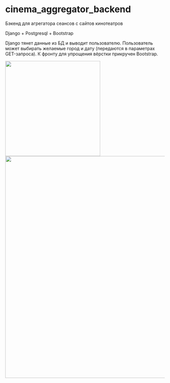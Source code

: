 # cinema_aggregator_backend
Бэкенд для агрегатора сеансов с сайтов кинотеатров

Django + Postgresql + Bootstrap

Django тянет данные из БД и выводит пользователю. Пользователь может выбирать желаемые город и дату (передаются в параметрах GET-запроса). К фронту для упрощения вёрстки прикручен Bootstrap.

<img src="https://i.imgur.com/1UY5b7G.png" width="300"> <img src="https://i.imgur.com/6n29Ru3.png" width="700">
